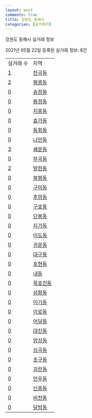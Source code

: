 ```yaml
---
layout: post
comments: true
title: 강원도 동해시
categories: [실거래가]
---
```


강원도 동해시 실거래 정보

2021년 05월 22일 등록된 실거래 정보: 8건


<table>
  <tr>
    <td>실거래 수</td>
    <td>지역</td>
  </tr>

  
  <tr>
    <td><a href="4217010100.html">1</a></td>
    <td><a href="4217010100.html">천곡동</a></td>
  </tr>
    

  <tr>
    <td><a href="4217010200.html">2</a></td>
    <td><a href="4217010200.html">평릉동</a></td>
  </tr>
    

  <tr>
    <td><a href="4217010300.html">0</a></td>
    <td><a href="4217010300.html">송정동</a></td>
  </tr>
    

  <tr>
    <td><a href="4217010400.html">0</a></td>
    <td><a href="4217010400.html">용정동</a></td>
  </tr>
    

  <tr>
    <td><a href="4217010500.html">0</a></td>
    <td><a href="4217010500.html">지흥동</a></td>
  </tr>
    

  <tr>
    <td><a href="4217010600.html">0</a></td>
    <td><a href="4217010600.html">효가동</a></td>
  </tr>
    

  <tr>
    <td><a href="4217010700.html">0</a></td>
    <td><a href="4217010700.html">동회동</a></td>
  </tr>
    

  <tr>
    <td><a href="4217010800.html">0</a></td>
    <td><a href="4217010800.html">나안동</a></td>
  </tr>
    

  <tr>
    <td><a href="4217010900.html">3</a></td>
    <td><a href="4217010900.html">쇄운동</a></td>
  </tr>
    

  <tr>
    <td><a href="4217011000.html">0</a></td>
    <td><a href="4217011000.html">부곡동</a></td>
  </tr>
    

  <tr>
    <td><a href="4217011100.html">2</a></td>
    <td><a href="4217011100.html">발한동</a></td>
  </tr>
    

  <tr>
    <td><a href="4217011200.html">0</a></td>
    <td><a href="4217011200.html">북평동</a></td>
  </tr>
    

  <tr>
    <td><a href="4217011300.html">0</a></td>
    <td><a href="4217011300.html">구미동</a></td>
  </tr>
    

  <tr>
    <td><a href="4217011400.html">0</a></td>
    <td><a href="4217011400.html">추암동</a></td>
  </tr>
    

  <tr>
    <td><a href="4217011500.html">0</a></td>
    <td><a href="4217011500.html">구호동</a></td>
  </tr>
    

  <tr>
    <td><a href="4217011600.html">0</a></td>
    <td><a href="4217011600.html">단봉동</a></td>
  </tr>
    

  <tr>
    <td><a href="4217011700.html">0</a></td>
    <td><a href="4217011700.html">지가동</a></td>
  </tr>
    

  <tr>
    <td><a href="4217011800.html">0</a></td>
    <td><a href="4217011800.html">이도동</a></td>
  </tr>
    

  <tr>
    <td><a href="4217011900.html">0</a></td>
    <td><a href="4217011900.html">귀운동</a></td>
  </tr>
    

  <tr>
    <td><a href="4217012000.html">0</a></td>
    <td><a href="4217012000.html">대구동</a></td>
  </tr>
    

  <tr>
    <td><a href="4217012100.html">0</a></td>
    <td><a href="4217012100.html">호현동</a></td>
  </tr>
    

  <tr>
    <td><a href="4217012200.html">0</a></td>
    <td><a href="4217012200.html">내동</a></td>
  </tr>
    

  <tr>
    <td><a href="4217012300.html">0</a></td>
    <td><a href="4217012300.html">묵호진동</a></td>
  </tr>
    

  <tr>
    <td><a href="4217012400.html">0</a></td>
    <td><a href="4217012400.html">삼화동</a></td>
  </tr>
    

  <tr>
    <td><a href="4217012500.html">0</a></td>
    <td><a href="4217012500.html">이기동</a></td>
  </tr>
    

  <tr>
    <td><a href="4217012600.html">0</a></td>
    <td><a href="4217012600.html">이로동</a></td>
  </tr>
    

  <tr>
    <td><a href="4217012700.html">0</a></td>
    <td><a href="4217012700.html">어달동</a></td>
  </tr>
    

  <tr>
    <td><a href="4217012800.html">0</a></td>
    <td><a href="4217012800.html">대진동</a></td>
  </tr>
    

  <tr>
    <td><a href="4217012900.html">0</a></td>
    <td><a href="4217012900.html">망상동</a></td>
  </tr>
    

  <tr>
    <td><a href="4217013000.html">0</a></td>
    <td><a href="4217013000.html">심곡동</a></td>
  </tr>
    

  <tr>
    <td><a href="4217013100.html">0</a></td>
    <td><a href="4217013100.html">초구동</a></td>
  </tr>
    

  <tr>
    <td><a href="4217013200.html">0</a></td>
    <td><a href="4217013200.html">괴란동</a></td>
  </tr>
    

  <tr>
    <td><a href="4217013300.html">0</a></td>
    <td><a href="4217013300.html">만우동</a></td>
  </tr>
    

  <tr>
    <td><a href="4217013400.html">0</a></td>
    <td><a href="4217013400.html">신흥동</a></td>
  </tr>
    

  <tr>
    <td><a href="4217013500.html">0</a></td>
    <td><a href="4217013500.html">비천동</a></td>
  </tr>
    

  <tr>
    <td><a href="4217013600.html">0</a></td>
    <td><a href="4217013600.html">달방동</a></td>
  </tr>
    


</table>
    